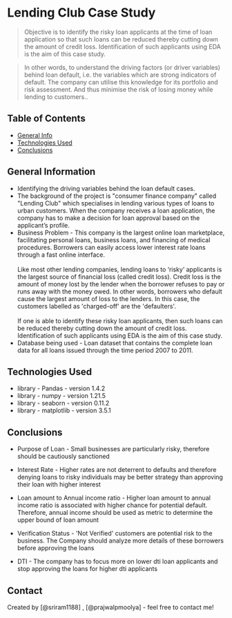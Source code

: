 # Lending Club Case Study
> Objective is to identify the risky loan applicants at the time of loan application so that such loans can be reduced thereby cutting down the amount of credit loss. Identification of such applicants using EDA is the aim of this case study.

>In other words, to understand the driving factors (or driver variables) behind loan default, i.e. the variables which are strong indicators of default. The company can utilise this knowledge for its portfolio and risk assessment. And thus minimise the risk of losing money while lending to customers..


## Table of Contents
* [General Info](#general-information)
* [Technologies Used](#technologies-used)
* [Conclusions](#conclusions)


<!-- You can include any other section that is pertinent to your problem -->

## General Information
- Identifying the driving variables behind the loan default cases.
- The background of the project is "consumer finance company" called "Lending Club" which specialises in lending various types of loans to urban customers. When the company receives a loan application, the company has to make a decision for loan approval based on the applicant’s profile.
- Business Problem - This company is the largest online loan marketplace, facilitating personal loans, business loans, and financing of medical procedures. Borrowers can easily access lower interest rate loans through a fast online interface. <br /><br /> Like most other lending companies, lending loans to ‘risky’ applicants is the largest source of financial loss (called credit loss). Credit loss is the amount of money lost by the lender when the borrower refuses to pay or runs away with the money owed. In other words, borrowers who default cause the largest amount of loss to the lenders. In this case, the customers labelled as 'charged-off' are the 'defaulters'. <br /><br />If one is able to identify these risky loan applicants, then such loans can be reduced thereby cutting down the amount of credit loss. Identification of such applicants using EDA is the aim of this case study.
- Database being used - Loan dataset that contains the complete loan data for all loans issued through the time period 2007 to 2011.

<!-- You don't have to answer all the questions - just the ones relevant to your project. -->

## Technologies Used
- library - Pandas  - version 1.4.2
- library - numpy   - version 1.21.5
- library - seaborn - version 0.11.2
- library - matplotlib - version 3.5.1 

<!-- As the libraries versions keep on changing, it is recommended to mention the version of library used in this project -->

## Conclusions
- Purpose of Loan - Small businesses are particularly risky, therefore should be cautiously sanctioned
- Interest Rate -  Higher rates are not deterrent to defaults and therefore denying loans to risky individuals may be better strategy than approving their loan with higher interest 
- Loan amount to Annual income ratio - Higher loan amount to annual income ratio is associated with higher chance for potential default. Therefore, annual income should be used as metric to determine the upper bound of loan amount

- Verification Status - 'Not Verified' customers are potential risk to the business. The Company should analyze more details of these borrowers before approving the loans
- DTI - The company has to focus more on lower dti loan applicants and stop approving the loans for higher dti applicants

<!-- You don't have to answer all the questions - just the ones relevant to your project. -->


## Contact
Created by [@sriram1188] , [@prajwalpmoolya] - feel free to contact me!


<!-- Optional -->
<!-- ## License -->
<!-- This project is open source and available under the [... License](). -->

<!-- You don't have to include all sections - just the one's relevant to your project -->
